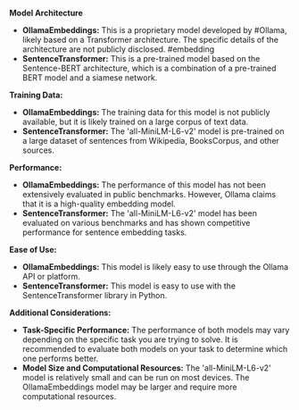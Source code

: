 **Model Architecture**
- **OllamaEmbeddings:** This is a proprietary model developed by #Ollama, likely based on a Transformer architecture. The specific details of the architecture are not publicly disclosed. #embedding 
- **SentenceTransformer:** This is a pre-trained model based on the Sentence-BERT architecture, which is a combination of a pre-trained BERT model and a siamese network.


**Training Data:**

- **OllamaEmbeddings:** The training data for this model is not publicly available, but it is likely trained on a large corpus of text data.
- **SentenceTransformer:** The 'all-MiniLM-L6-v2' model is pre-trained on a large dataset of sentences from Wikipedia, BooksCorpus, and other sources.

**Performance:**

- **OllamaEmbeddings:** The performance of this model has not been extensively evaluated in public benchmarks. However, Ollama claims that it is a high-quality embedding model.
- **SentenceTransformer:** The 'all-MiniLM-L6-v2' model has been evaluated on various benchmarks and has shown competitive performance for sentence embedding tasks.

**Ease of Use:**

- **OllamaEmbeddings:** This model is likely easy to use through the Ollama API or platform.
- **SentenceTransformer:** This model is easy to use with the SentenceTransformer library in Python.


**Additional Considerations:**

- **Task-Specific Performance:** The performance of both models may vary depending on the specific task you are trying to solve. It is recommended to evaluate both models on your task to determine which one performs better.
- **Model Size and Computational Resources:** The 'all-MiniLM-L6-v2' model is relatively small and can be run on most devices. The OllamaEmbeddings model may be larger and require more computational resources.